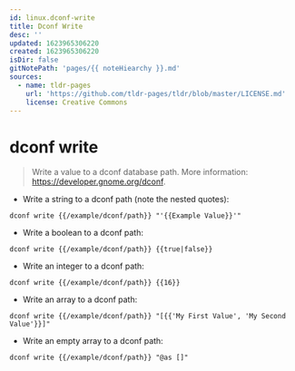 ```yaml
---
id: linux.dconf-write
title: Dconf Write
desc: ''
updated: 1623965306220
created: 1623965306220
isDir: false
gitNotePath: 'pages/{{ noteHiearchy }}.md'
sources:
  - name: tldr-pages
    url: 'https://github.com/tldr-pages/tldr/blob/master/LICENSE.md'
    license: Creative Commons
---
```

# dconf write

> Write a value to a dconf database path.
> More information: <https://developer.gnome.org/dconf>.

- Write a string to a dconf path (note the nested quotes):

`dconf write {{/example/dconf/path}} "'{{Example Value}}'"`

- Write a boolean to a dconf path:

`dconf write {{/example/dconf/path}} {{true|false}}`

- Write an integer to a dconf path:

`dconf write {{/example/dconf/path}} {{16}}`

- Write an array to a dconf path:

`dconf write {{/example/dconf/path}} "[{{'My First Value', 'My Second Value'}}]"`

- Write an empty array to a dconf path:

`dconf write {{/example/dconf/path}} "@as []"`


